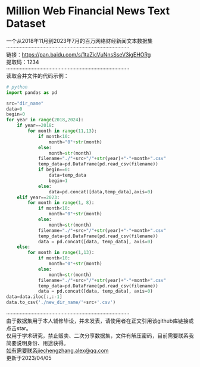 # Million Web Financial News Text Dataset
一个从2018年11月到2023年7月的百万网络财经新闻文本数据集
<br>
··················································································
<br>
链接：https://pan.baidu.com/s/1taZicVuNnsSseV3igEHORg
<br>
提取码：1234
<br>
··················································································
<br>
读取合并文件的代码示例：
```python
# python
import pandas as pd

src="dir_name"
data=0
begin=0
for year in range(2018,2024):
    if year==2018:
        for month in range(11,13):
            if month<10:
                month="0"+str(month)
            else:
                month=str(month)
            filename="./"+src+"/"+str(year)+"-"+month+".csv"
            temp_data=pd.DataFrame(pd.read_csv(filename))
            if begin==0:
                data=temp_data
                begin=1
            else:
                data=pd.concat([data,temp_data],axis=0)
    elif year==2023:
        for month in range(1, 8):
            if month<10:
                month="0"+str(month)
            else:
                month=str(month)
            filename="./"+src+"/"+str(year)+"-"+month+".csv"
            temp_data=pd.DataFrame(pd.read_csv(filename))
            data = pd.concat([data, temp_data], axis=0)
    else:
        for month in range(1,13):
            if month<10:
                month="0"+str(month)
            else:
                month=str(month)
            filename="./"+src+"/"+str(year)+"-"+month+".csv"
            temp_data=pd.DataFrame(pd.read_csv(filename))
            data = pd.concat([data, temp_data], axis=0)
data=data.iloc[:,:-1]
data.to_csv('./new_dir_name/'+src+'.csv')
``` 
··················································································
<br>
由于数据集用于本人辅修毕设，并未发表，请使用者在正文引用该github库链接或点击star。
<br>
仅用于学术研究，禁止贩卖、二次分享数据集，文件有解压密码，目前需要联系我简要说明身份、用途获得。
<br>
如有需要联系jiechengzhang.alex@qq.com
<br>
更新于2023/04/05 

